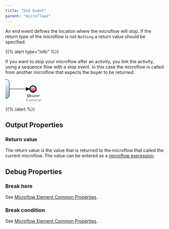 ```yaml
---
title: "End Event"
parent: "microflows"
---
```



An end event defines the location where the microflow will stop. If the return type of the microflow is not `Nothing` a return value should be specified.

{{% alert type="info" %}}

If you want to stop your microflow after an activity, you link the activity, using a sequence flow with a stop event. In this case the microflow is called from another microflow that expects the buyer to be returned.

![](attachments/819203/917940.png)

{{% /alert %}}

## Output Properties

### Return value

The return value is the value that is returned to the microflow that called the current microflow. The value can be entered as a [microflow expression](microflow-expressions).

## Debug Properties

### Break here

See [Microflow Element Common Properties](microflow-element-common-properties).

### Break condition

See [Microflow Element Common Properties](microflow-element-common-properties).
